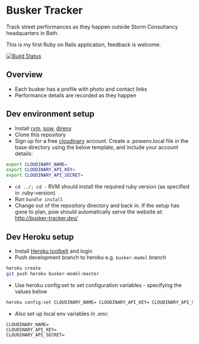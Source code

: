 # Busker Tracker

Track street performances as they happen outside Storm Consultancy headquarters in Bath.

This is my first Ruby on Rails application, feedback is welcome.

[![Build Status](https://semaphoreci.com/api/v1/projects/a612ecce-2cc1-4eea-870d-00e01d5bc3f6/630248/badge.svg)](https://semaphoreci.com/pete-black/buskertracker)

## Overview

- Each busker has a profile with photo and contact links
- Performance details are recorded as they happen

## Dev environment setup

* Install [rvm](https://rvm.io/), [pow](http://pow.cx/), [direnv](https://github.com/direnv/direnv)
* Clone this repository
* Sign up for a free [cloudinary](http://cloudinary.com/) account. Create a .powenv.local file in the base directory using the below template, and include your account details:
```bash
export CLOUDINARY_NAME=
export CLOUDINARY_API_KEY=
export CLOUDINARY_API_SECRET=
```
* ```cd ../; cd -``` RVM should install the required ruby version (as specified in .ruby-version)
* Run ```bundle install```
* Change out of the repository directory and back in. If the setup has gone to plan, pow should automatically serve the website at: http://busker-tracker.dev/

## Dev Heroku setup

* Install [Heroku toolbelt](https://toolbelt.heroku.com/) and login
* Push development branch to heroku e.g. `busker-model` branch
```bash
heroku create
git push heroku busker-model:master
```
* Use heroku config:set to set configuration variables - specifying the values below
```bash
heroku config:set CLOUDINARY_NAME= CLOUDINARY_API_KEY= CLOUDINARY_API_SECRET=
```
* Also set up local env variables in .env:
```
CLOUDINARY_NAME=
CLOUDINARY_API_KEY=
CLOUDINARY_API_SECRET=
```
